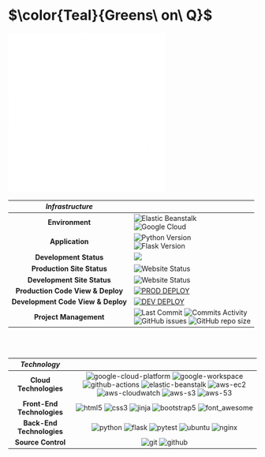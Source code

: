 # $\color{Teal}{Greens\ on\ Q}$


![Greens on Q](./static/logo/_White_logo_no_background.png)

 | **_Infrastructure_** | |
 |:-:|:-|
 | **Environment** | ![Elastic Beanstalk](https://img.shields.io/badge/AWS-Elastic%20Beanstalk-success?logo=amazonwebservices) <br> ![Google Cloud](https://img.shields.io/badge/Google%20Cloud-API-4285F4?style=flat&logo=googlecloud&logoColor=white) |
 | **Application** | ![Python Version](https://img.shields.io/badge/python-v3.12-blue.svg?logo=python&logoColor=FFD43B) <br> ![Flask Version](https://img.shields.io/badge/Flask-v3.0.3-blue.svg?logo=Flask)  |
 | **Development Status** | ![](https://github.com/casto-tech/GoQ/labels/completed) |
 | **Production Site Status** |  ![Website Status](https://img.shields.io/website?url=https://greensonq.com&up_message=Online&down_message=Offline&cacheSeconds=30&label=greensonq.com) |
 | **Development Site Status** |  ![Website Status](https://img.shields.io/website?url=http://dev.greensona.com&up_message=Online&down_message=Offline&cacheSeconds=30&label=dev.greensonq.com) |
 | **Production Code View & Deploy** | [![PROD DEPLOY](https://github.com/casto-tech/GoQ/actions/workflows/p-prod-deploy.yml/badge.svg)](https://github.com/casto-tech/GoQ/actions/workflows/p-prod-deploy.yml) |
 | **Development Code View & Deploy** | [![DEV DEPLOY](https://github.com/casto-tech/GoQ/actions/workflows/dev-deploy.yml/badge.svg)](https://github.com/casto-tech/GoQ/actions/workflows/dev-deploy.yml) |
 | **Project Management** | ![Last Commit](https://img.shields.io/github/last-commit/casto-tech/GoQ.svg?logo=git) ![Commits Activity](https://img.shields.io/github/commit-activity/y/casto-tech/GoQ.svg?logo=git)<br> ![GitHub issues](https://img.shields.io/github/issues/casto-tech/GoQ?logo=git) ![GitHub repo size](https://img.shields.io/github/repo-size/casto-tech/GoQ.svg?logo=git)  |

<br>
<br>

| **_Technology_** |    |
| :--------------:|:---:|
| **Cloud Technologies** | ![google-cloud-platform](https://img.shields.io/badge/-Google_Cloud_Platform-4285F4?style=flat-square&logo=google-cloud&logoColor=FF7143) ![google-workspace](https://img.shields.io/badge/-Google_Workspace-4285F4?style=flat-square&logo=google&logoColor=FF7143)  ![github-actions](https://img.shields.io/badge/-Github_Actions-2088FF?style=flat-square&logo=github-actions&logoColor=white) ![elastic-beanstalk](https://img.shields.io/badge/-Elastic%20Beanstalk-232f3e?style=flat-square&logo=amazonsimpleemailservice&logoColor=FF9900) ![aws-ec2](https://img.shields.io/badge/-Amazon%20EC2-232f3e?style=flat-square&logo=amazon-ec2&logoColor=FF9900) ![aws-cloudwatch](https://img.shields.io/badge/-Cloudwatch-232f3e?style=flat-square&logo=amazon-cloudwatch&logoColor=FF9900) ![aws-s3](https://img.shields.io/badge/-Amazon%20S3-232f3e?style=flat-square&logo=amazon-s3&logoColor=FF9900) ![aws-53](https://img.shields.io/badge/-Route%2053-232f3e?style=flat-square&logo=amazon-route-53&logoColor=FF9900) |  
| **Front-End Technologies**       | ![html5](https://img.shields.io/badge/-HTML5-ffffff?style=flat-square&logo=html5&logoColor=orange) ![css3](https://img.shields.io/badge/-CSS3-ffffff?style=flat-square&logo=css3&logoColor=blue) ![jinja](https://img.shields.io/badge/-Jinja-ffffff?style=flat-square&logo=jinja&logoColor=red) ![bootstrap5](https://img.shields.io/badge/-Bootstrap5-ffffff?style=flat-square&logo=bootstrap&logoColor=purple) ![font_awesome](https://img.shields.io/badge/-FontAwesome-1a73e8?style=flat-square&logo=fontawesome&logoColor=white) |
| **Back-End Technologies**         | ![python](https://img.shields.io/badge/-Python-4584b6?style=flat-square&logo=python&logoColor=ffde57) ![flask](https://img.shields.io/badge/-Flask-ffffff?style=flat-square&logo=flask&logoColor=black) ![pytest](https://img.shields.io/badge/-Pytest-1a73e8?style=flat-square&logo=pytest&logoColor=white) ![ubuntu](https://img.shields.io/badge/-Ubuntu-E95420?style=flat-square&logo=ubuntu&logoColor=06051F) ![nginx](https://img.shields.io/badge/-Nginx-009900?style=flat-square&logo=nginx&logoColor=06051F)  |
| **Source Control**  | ![git](https://img.shields.io/badge/-Git-F05032?style=flat-square&logo=git&logoColor=white) ![github](https://img.shields.io/badge/-Github-CC6042?style=flat-square&logo=github&logoColor=white) |


